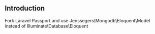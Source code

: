 ## Introduction

Fork Laravel Passport and use Jenssegers\Mongodb\Eloquent\Model instead of Illuminate\Database\Eloquent
